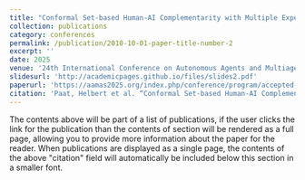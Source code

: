 ```yaml
---
title: "Conformal Set-based Human-AI Complementarity with Multiple Experts"
collection: publications
category: conferences
permalink: /publication/2010-10-01-paper-title-number-2
excerpt: ''
date: 2025
venue: '24th International Conference on Autonomous Agents and Multiagent Systems'
slidesurl: 'http://academicpages.github.io/files/slides2.pdf'
paperurl: 'https://aamas2025.org/index.php/conference/program/accepted-papers/'
citation: 'Paat, Helbert et al. “Conformal Set-based Human-AI Complementarity with Multiple Experts” 24th International Conference on Autonomous Agents and Multiagent Systems (AAMAS) (2025).'
---
```


The contents above will be part of a list of publications, if the user clicks the link for the publication than the contents of section will be rendered as a full page, allowing you to provide more information about the paper for the reader. When publications are displayed as a single page, the contents of the above "citation" field will automatically be included below this section in a smaller font.
